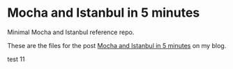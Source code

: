# Mocha and Istanbul in 5 minutes

Minimal Mocha and Istanbul reference repo.




These are the files for the post [Mocha and Istanbul in 5 minutes](http://blog.jpalardy.com/posts/mocha-and-istanbul-in-5-minute/) on my blog.

test 11
